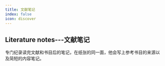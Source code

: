 ```yaml
---
title: 文献笔记
index: false
icon: discover
---
```

## Literature notes---文献笔记

专门纪录读完文献和书目后的笔记，在纸张的同一面，他会写上参考书目的来源以及简短的内容笔记。